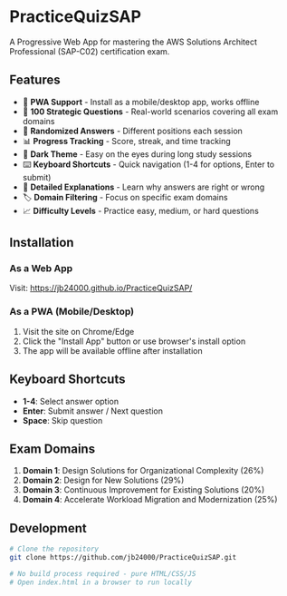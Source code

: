 # PracticeQuizSAP

A Progressive Web App for mastering the AWS Solutions Architect Professional (SAP-C02) certification exam.

## Features

- 📱 **PWA Support** - Install as a mobile/desktop app, works offline
- 🎯 **100 Strategic Questions** - Real-world scenarios covering all exam domains
- 🔄 **Randomized Answers** - Different positions each session
- 📊 **Progress Tracking** - Score, streak, and time tracking
- 🎨 **Dark Theme** - Easy on the eyes during long study sessions
- ⌨️ **Keyboard Shortcuts** - Quick navigation (1-4 for options, Enter to submit)
- 📝 **Detailed Explanations** - Learn why answers are right or wrong
- 🏷️ **Domain Filtering** - Focus on specific exam domains
- 📈 **Difficulty Levels** - Practice easy, medium, or hard questions

## Installation

### As a Web App
Visit: https://jb24000.github.io/PracticeQuizSAP/

### As a PWA (Mobile/Desktop)
1. Visit the site on Chrome/Edge
2. Click the "Install App" button or use browser's install option
3. The app will be available offline after installation

## Keyboard Shortcuts

- **1-4**: Select answer option
- **Enter**: Submit answer / Next question
- **Space**: Skip question

## Exam Domains

1. **Domain 1**: Design Solutions for Organizational Complexity (26%)
2. **Domain 2**: Design for New Solutions (29%)
3. **Domain 3**: Continuous Improvement for Existing Solutions (20%)
4. **Domain 4**: Accelerate Workload Migration and Modernization (25%)

## Development

```bash
# Clone the repository
git clone https://github.com/jb24000/PracticeQuizSAP.git

# No build process required - pure HTML/CSS/JS
# Open index.html in a browser to run locally
